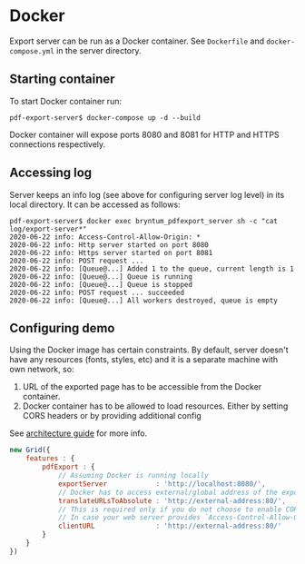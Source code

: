 # Docker

Export server can be run as a Docker container. See `Dockerfile` and `docker-compose.yml` in the server directory.

## Starting container
To start Docker container run:

```
pdf-export-server$ docker-compose up -d --build
```

Docker container will expose ports 8080 and 8081 for HTTP and HTTPS connections respectively.

## Accessing log

Server keeps an info log (see above for configuring server log level) in its local directory. It can be accessed
as follows:

```
pdf-export-server$ docker exec bryntum_pdfexport_server sh -c "cat log/export-server*"
2020-06-22 info: Access-Control-Allow-Origin: *
2020-06-22 info: Http server started on port 8080
2020-06-22 info: Https server started on port 8081
2020-06-22 info: POST request ...
2020-06-22 info: [Queue@...] Added 1 to the queue, current length is 1
2020-06-22 info: [Queue@...] Queue is running
2020-06-22 info: [Queue@...] Queue is stopped
2020-06-22 info: POST request ... succeeded
2020-06-22 info: [Queue@...] All workers destroyed, queue is empty
```

## Configuring demo

Using the Docker image has certain constraints. By default, server doesn't have any resources (fonts, styles, etc) and it
is a separate machine with own network, so:

1. URL of the exported page has to be accessible from the Docker container.
2. Docker container has to be allowed to load resources. Either by setting CORS headers or by providing additional
 config

See [architecture guide](architecture.md) for more info.

```javascript
new Grid({
    features : {
        pdfExport : {
            // Assuming Docker is running locally
            exportServer            : 'http://localhost:8080/',
            // Docker has to access external/global address of the exported page
            translateURLsToAbsolute : 'http://external-address:80/',
            // This is required only if you do not choose to enable CORS on web server.
            // In case your web server provides `Access-Control-Allow-Origin: *` header, this can be omitted.
            clientURL               : 'http://external-address:80/'
        }
    }
})
```
